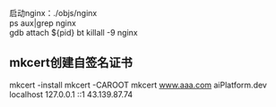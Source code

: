 启动nginx：./objs/nginx<br>
ps aux|grep nginx<br>
gdb attach ${pid}
bt
killall -9 nginx
## mkcert创建自签名证书
mkcert -install
mkcert -CAROOT
mkcert www.aaa.com aiPlatform.dev localhost 127.0.0.1 ::1 43.139.87.74